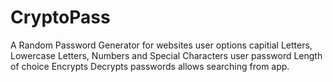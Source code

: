 # CryptoPass
A Random Password Generator for websites user options capitial Letters, Lowercase Letters, Numbers and Special Characters user password Length of choice Encrypts Decrypts passwords allows searching from app. 
